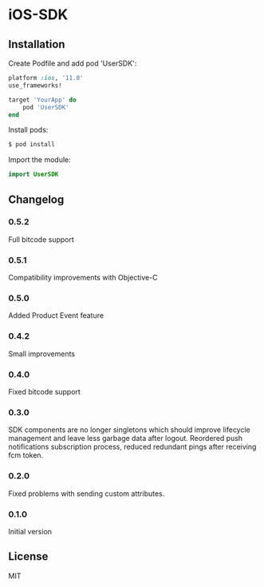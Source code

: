 # iOS-SDK

## Installation

Create Podfile and add pod 'UserSDK':

```ruby
platform :ios, '11.0'
use_frameworks!

target 'YourApp' do
    pod 'UserSDK'
end
```

Install pods:

```ruby
$ pod install
```

Import the module:

```Swift
import UserSDK
```

## Changelog

### 0.5.2
Full bitcode support

### 0.5.1
Compatibility improvements with Objective-C

### 0.5.0
Added Product Event feature

### 0.4.2
Small improvements

### 0.4.0

Fixed bitcode support

### 0.3.0

SDK components are no longer singletons which should improve lifecycle management and leave less garbage data after logout. Reordered push notifications subscription process, reduced redundant pings after receiving fcm token.

### 0.2.0

Fixed problems with sending custom attributes.

### 0.1.0

Initial version

## License

MIT
